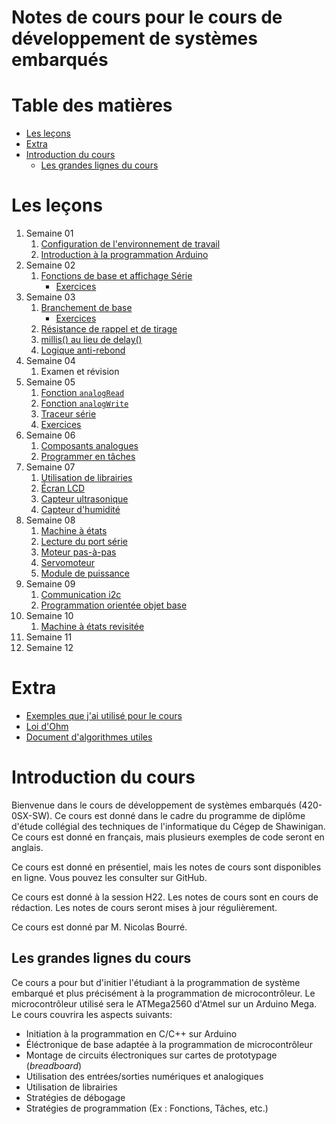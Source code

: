 # Notes de cours pour le cours de développement de systèmes embarqués <!-- omit in toc -->

# Table des matières <!-- omit in toc -->
- [Les leçons](#les-leçons)
- [Extra](#extra)
- [Introduction du cours](#introduction-du-cours)
  - [Les grandes lignes du cours](#les-grandes-lignes-du-cours)

<!-- TODO : Restructurer les fichiers de cours restants -->
# Les leçons
1. Semaine 01
   1. [Configuration de l'environnement de travail](c01/C01_intro_config.md)
   2. [Introduction à la programmation Arduino](c01/C01_intro_prog.md)
2. Semaine 02
   1. [Fonctions de base et affichage Série](c02/C02_fonctions_comm.md)
      - [Exercices](c02/C02_fonctions_comm_exo.md)
3. Semaine 03
   1. [Branchement de base](c03/C03a_branchement_base.md)
      - [Exercices](c03/C03a_branchement_base_exo.md)
   2. [Résistance de rappel et de tirage](c03/C03aa_resistance_de_rappel.md)
   3. [millis() au lieu de delay()](c03/C03b_sans_delai.md)
   4. [Logique anti-rebond](c03/C03c_logique_antirebond.md)
4. Semaine 04
   1. Examen et révision
5. Semaine 05
   1. [Fonction `analogRead`](c04/C04a_fonction_analogRead.md)
   2. [Fonction `analogWrite`](c04/C04b_fonction_analogWrite.md)
   3. [Traceur série](c04/C04c_traceur_serie.md)
   4. [Exercices](c04/C04x_exercices.md)
6. Semaine 06
   1. [Composants analogues](c05/c05a_analog/C05a_composants_analogues.md)
   2. [Programmer en tâches](c05/c05b_taches/C05b_programmer_en_taches.md)
7. Semaine 07
   1. [Utilisation de librairies](c06/c06a_lib/C06a_librairies.md)
   2. [Écran LCD](c06/c06b_lcd/C06b_lcd_1602.md)
   3. [Capteur ultrasonique](c06/c06c_dht11/C06c_dht11.md)
   4. [Capteur d'humidité](c06/c06d_hcsr04/C06d_ultrasonic.md)
8. Semaine 08
   1. [Machine à états](c07/c07a_fsm/C07a_machine_etats.md)
   2. [Lecture du port série](c07/c07b_serial_read/C07b_lecture_serie.md)
   3. [Moteur pas-à-pas](c07/c07c_stepper/C07c_pas_a_pas.md)
   4. [Servomoteur](c07/c07d_servo/C07d_servo.md)
   5. [Module de puissance](c07/c07e_psu/C07e_unite_puissance.md)
9. Semaine 09
   1. [Communication i2c](c08/c08a_i2c/c08a_i2c.md)
   2. [Programmation orientée objet base](c08/c08b_poo_base/c08b_poo.md)
10. Semaine 10
      1. [Machine à états revisitée](c09/c09a_fsm_revisited/c09a_fsm_revisited.md)
11. Semaine 11
12. Semaine 12

# Extra
- [Exemples que j'ai utilisé pour le cours](https://github.com/nbourre/0sx_projets_cours)
- [Loi d'Ohm](extras/loi_dohm.md)
- [Document d'algorithmes utiles](extras/algorithmes.md)

# Introduction du cours
Bienvenue dans le cours de développement de systèmes embarqués (420-0SX-SW). Ce cours est donné dans le cadre du programme de diplôme d'étude collégial des techniques de l'informatique du Cégep de Shawinigan. Ce cours est donné en français, mais plusieurs exemples de code seront en anglais.

Ce cours est donné en présentiel, mais les notes de cours sont disponibles en ligne. Vous pouvez les consulter sur GitHub.

Ce cours est donné à la session H22. Les notes de cours sont en cours de rédaction. Les notes de cours seront mises à jour régulièrement.

Ce cours est donné par M. Nicolas Bourré.

## Les grandes lignes du cours
Ce cours a pour but d'initier l'étudiant à la programmation de système embarqué et plus précisément à la programmation de microcontrôleur. Le microcontrôleur utilisé sera le ATMega2560 d'Atmel sur un Arduino Mega. Le cours couvrira les aspects suivants:
- Initiation à la programmation en C/C++ sur Arduino
- Éléctronique de base adaptée à la programmation de microcontrôleur
- Montage de circuits électroniques sur cartes de prototypage (*breadboard*)
- Utilisation des entrées/sorties numériques et analogiques 
- Utilisation de librairies
- Stratégies de débogage
- Stratégies de programmation (Ex : Fonctions, Tâches, etc.)